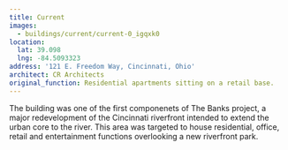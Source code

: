```yaml
---
title: Current
images:
  - buildings/current/current-0_igqxk0
location:
  lat: 39.098
  lng: -84.5093323
address: '121 E. Freedom Way, Cincinnati, Ohio'
architect: CR Architects
original_function: Residential apartments sitting on a retail base.
---
```


The building was one of the first componenets of The Banks project, a major redevelopment of the Cincinnati riverfront intended to extend the urban core to the river. This area was targeted to house residential, office, retail and entertainment functions overlooking a new riverfront park.
